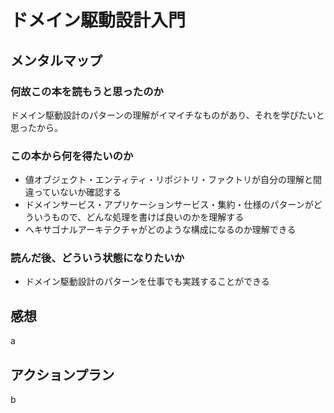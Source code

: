 # ドメイン駆動設計入門

## メンタルマップ

### 何故この本を読もうと思ったのか

ドメイン駆動設計のパターンの理解がイマイチなものがあり、それを学びたいと思ったから。

### この本から何を得たいのか

- 値オブジェクト・エンティティ・リポジトリ・ファクトリが自分の理解と間違っていないか確認する
- ドメインサービス・アプリケーションサービス・集約・仕様のパターンがどういうもので、どんな処理を書けば良いのかを理解する
- ヘキサゴナルアーキテクチャがどのような構成になるのか理解できる

### 読んだ後、どういう状態になりたいか

- ドメイン駆動設計のパターンを仕事でも実践することができる

## 感想

a

## アクションプラン

b
